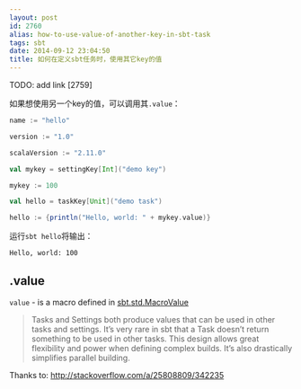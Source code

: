 ```yaml
---
layout: post
id: 2760
alias: how-to-use-value-of-another-key-in-sbt-task
tags: sbt
date: 2014-09-12 23:04:50
title: 如何在定义sbt任务时，使用其它key的值
---
```


TODO: add link [2759]

如果想使用另一个key的值，可以调用其`.value`：

```scala
name := "hello"

version := "1.0"

scalaVersion := "2.11.0"

val mykey = settingKey[Int]("demo key")

mykey := 100

val hello = taskKey[Unit]("demo task")

hello := {println("Hello, world: " + mykey.value)}
```

运行`sbt hello`将输出：

    Hello, world: 100

## .value

`value` - is a macro defined in [sbt.std.MacroValue](http://www.scala-sbt.org/0.13.5/api/index.html#sbt.std.MacroValue)

> Tasks and Settings both produce values that can be used in other tasks and settings. It’s very rare in sbt that a Task doesn’t return something to be used in other tasks. This design allows great flexibility and power when defining complex builds. It’s also drastically simplifies parallel building.

Thanks to: <http://stackoverflow.com/a/25808809/342235>
